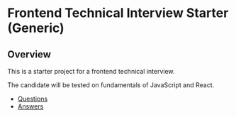 # Frontend Technical Interview Starter (Generic)

## Overview

This is a starter project for a frontend technical interview.

The candidate will be tested on fundamentals of JavaScript and React.

- [Questions](./QUESTIONS.md)
- [Answers](./ANSWERS.md)
